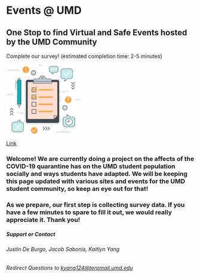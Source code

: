 # Events @ UMD
## One Stop to find Virtual and Safe Events hosted by the UMD Community


Complete our survey! (estimated completion time: 2-5 minutes)

<a href='https://forms.gle/KJZANn4wgZjcfJhA6'><img src="survey-icon-e1520984440798.png" alt="survey icon" width="200" /></a>

[Link](https://forms.gle/KJZANn4wgZjcfJhA6)

### Welcome! We are currently doing a project on the affects of the COVID-19 quarantine has on the UMD student population socially and ways students have adapted. We will be keeping this page updated with various sites and events for the UMD student community, so keep an eye out for that! 

### As we prepare, our first step is collecting survey data. If you have a few minutes to spare to fill it out, we would really appreciate it. Thank you!




##### Support or Contact
###### Justin De Burgo, Jacob Sabonis, Kaitlyn Yang

###### Redirect Questions to kyang124@terpmail.umd.edu
